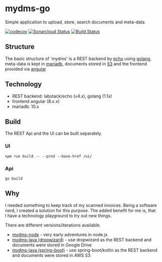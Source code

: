 # mydms-go

Simple application to upload, store, search documents and meta-data.

[![codecov](https://codecov.io/gh/bihe/mydms-go/branch/master/graph/badge.svg)](https://codecov.io/gh/bihe/mydms-go)
[![Sonarcloud Status](https://sonarcloud.io/api/project_badges/measure?project=bihe_mydms-go&metric=alert_status)](https://sonarcloud.io/dashboard?id=bihe_mydms-go)
[![Build Status](https://dev.azure.com/henrikbinggl/mydms-go/_apis/build/status/bihe.mydms-go?branchName=master)](https://dev.azure.com/henrikbinggl/mydms-go/_build/latest?definitionId=6&branchName=master)

## Structure

The basic structure of 'mydms' is a REST backend by [echo](https://github.com/labstack/echo) using [golang](https://golang.org/), meta-data is kept in [mariadb](https://mariadb.org/), documents stored in [S3](https://aws.amazon.com/s3/) and the frontend provided via [angular](https://angular.io/).

## Technology

* REST backend: labstack/echo (v4.x), golang (1.1x)
* frontend angular (8.x.x)
* mariadb: 10.x

## Build

The REST Api and the UI can be built separately.

### UI

`npm run build -- --prod --base-href /ui/`

### Api

`go build`

## Why

I needed something to keep track of my scanned invoices. Being a software nerd, I created a solution for this purpose. The added benefit for me is, that I have a technology playground to try out new things.

There are different versions/iterations available.

* [mydms-node](https://github.com/bihe/myDMS-node) - very early adventures in node.js
* [mydms-java (dropwizard)](https://github.com/bihe/mydms-java/tree/dropwizard) - use dropwizard as the REST backend and documents were stored in Google Drive
* [mydms-java (spring-boot)](https://github.com/bihe/mydms-java) - use spring-boot/kotlin as the REST backend and documents were stored in AWS S3

